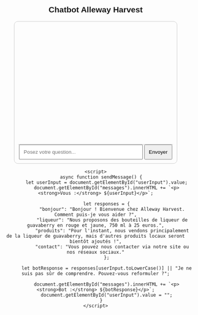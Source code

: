 <!DOCTYPE html>
<html lang="fr">
<head>
    <meta charset="UTF-8">
    <meta name="viewport" content="width=device-width, initial-scale=1.0">
    <title>Chatbot Alleway Harvest</title>
    <style>
        body { font-family: Arial, sans-serif; text-align: center; }
        #chatbox { width: 80%; max-width: 500px; margin: auto; border: 1px solid #ccc; padding: 10px; border-radius: 10px; }
        #messages { height: 300px; overflow-y: scroll; border-bottom: 1px solid #ccc; padding: 5px; text-align: left; }
        input { width: 80%; padding: 10px; }
        button { padding: 10px; cursor: pointer; }
    </style>
</head>
<body>
    <h2>Chatbot Alleway Harvest</h2>
    <div id="chatbox">
        <div id="messages"></div>
        <input type="text" id="userInput" placeholder="Posez votre question..." />
        <button onclick="sendMessage()">Envoyer</button>
    </div>

    <script>
        async function sendMessage() {
            let userInput = document.getElementById("userInput").value;
            document.getElementById("messages").innerHTML += `<p><strong>Vous :</strong> ${userInput}</p>`;

            let responses = {
                "bonjour": "Bonjour ! Bienvenue chez Alleway Harvest. Comment puis-je vous aider ?",
                "liqueur": "Nous proposons des bouteilles de liqueur de guavaberry en rouge et jaune, 750 ml à 25 euros.",
                "produits": "Pour l'instant, nous vendons principalement de la liqueur de guavaberry, mais d'autres produits locaux seront bientôt ajoutés !",
                "contact": "Vous pouvez nous contacter via notre site ou nos réseaux sociaux."
            };

            let botResponse = responses[userInput.toLowerCase()] || "Je ne suis pas sûr de comprendre. Pouvez-vous reformuler ?";
            
            document.getElementById("messages").innerHTML += `<p><strong>Bot :</strong> ${botResponse}</p>`;
            document.getElementById("userInput").value = "";
        }
    </script>
</body>
</html>
